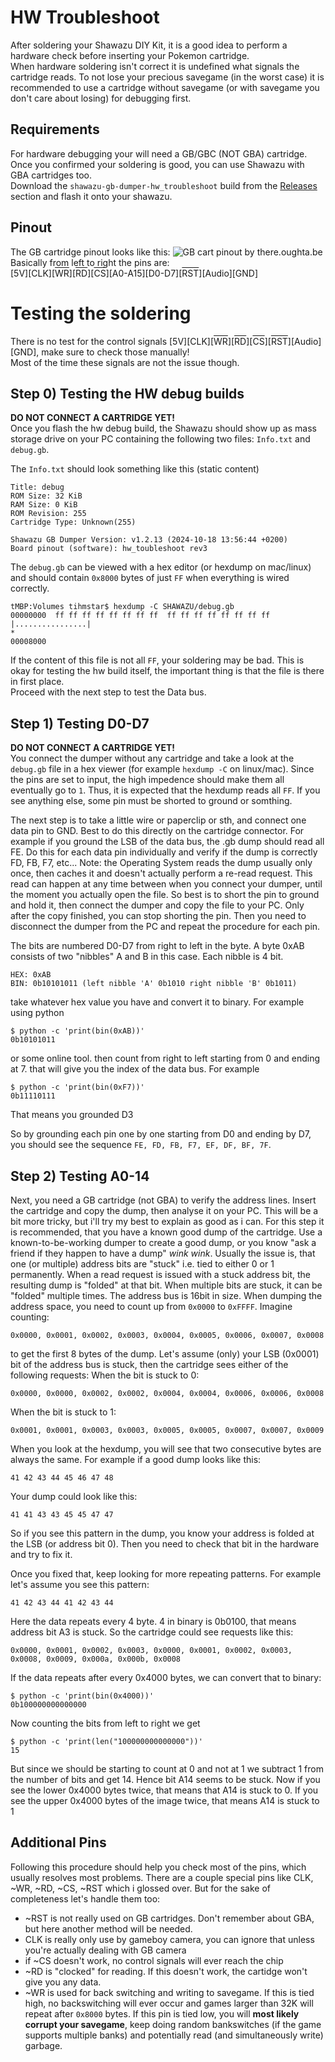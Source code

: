 # HW Troubleshoot
After soldering your Shawazu DIY Kit, it is a good idea to perform a hardware check before inserting your Pokemon cartridge.  
When hardware soldering isn't correct it is undefined what signals the cartridge reads. To not lose your precious savegame (in the worst case) it is recommended to use a cartridge without savegame (or with savegame you don't care about losing) for debugging first.

## Requirements
For hardware debugging your will need a GB/GBC (NOT GBA) cartridge. Once you confirmed your soldering is good, you can use Shawazu with GBA cartridges too.  
Download the `shawazu-gb-dumper-hw_troubleshoot` build from the [Releases](https://github.com/tihmstar/shawazu-gb-dumper/releases) section and flash it onto your shawazu.

## Pinout
The GB cartridge pinout looks like this: ![GB cart pinout by there.oughta.be](https://there.oughta.be/assets/images/2021-12-16/pinout.jpg)
Basically from left to right the pins are:  
[5V][CLK][<span style="text-decoration:overline">WR</span>][<span style="text-decoration:overline">RD</span>][<span style="text-decoration:overline">CS</span>][A0-A15][D0-D7][<span style="text-decoration:overline">RST</span>][Audio][GND]



# Testing the soldering
There is no test for the control signals [5V][CLK][<span style="text-decoration:overline">WR</span>][<span style="text-decoration:overline">RD</span>][<span style="text-decoration:overline">CS</span>][<span style="text-decoration:overline">RST</span>][Audio][GND], make sure to check those manually!  
Most of the time these signals are not the issue though.

## Step 0) Testing the HW debug builds
**DO NOT CONNECT A CARTRIDGE YET!**  
Once you flash the hw debug build, the Shawazu should show up as mass storage drive on your PC containing the following two files:
`Info.txt` and `debug.gb`.

The `Info.txt` should look something like this (static content)
```
Title: debug
ROM Size: 32 KiB
RAM Size: 0 KiB
ROM Revision: 255
Cartridge Type: Unknown(255)

Shawazu GB Dumper Version: v1.2.13 (2024-10-18 13:56:44 +0200)
Board pinout (software): hw_toubleshoot rev3
```

The `debug.gb` can be viewed with a hex editor (or hexdump on mac/linux) and should contain `0x8000` bytes of just `FF` when everything is wired correctly.
```
tMBP:Volumes tihmstar$ hexdump -C SHAWAZU/debug.gb 
00000000  ff ff ff ff ff ff ff ff  ff ff ff ff ff ff ff ff  |................|
*
00008000
```
If the content of this file is not all `FF`, your soldering may be bad. This is okay for testing the hw build itself, the important thing is that the file is there in first place.  
Proceed with the next step to test the Data bus.

## Step 1) Testing D0-D7
**DO NOT CONNECT A CARTRIDGE YET!**  
You connect the dumper without any cartridge and take a look at the `debug.gb` file in a hex viewer (for example `hexdump -C` on linux/mac). Since the pins are set to input, the high impedence should make them all eventually go to `1`. Thus, it is expected that the hexdump reads all `FF`.
If you see anything else, some pin must be shorted to ground or somthing.

The next step is to take a little wire or paperclip or sth, and connect one data pin to GND. Best to do this directly on the cartridge connector. For example if you ground the LSB of the data bus, the .gb dump should read all FE.
Do this for each data pin individually and verify if the dump is correctly FD, FB, F7, etc...
Note: the Operating System reads the dump usually only once, then caches it and doesn't actually perform a re-read request. This read can happen at any time between when you connect your dumper, until the moment you actually open the file. So best is to short the pin to ground and hold it, then connect the dumper and copy the file to your PC. Only after the copy finished, you can stop shorting the pin. Then you need to disconnect the dumper from the PC and repeat the procedure for each pin.


The bits are numbered D0-D7 from right to left in the byte.
A byte 0xAB consists of two "nibbles" A and B in this case.
Each nibble is 4 bit.
```
HEX: 0xAB
BIN: 0b10101011 (left nibble 'A' 0b1010 right nibble 'B' 0b1011)
```
take whatever hex value you have and convert it to binary. 
For example using python
```
$ python -c 'print(bin(0xAB))'
0b10101011
```
or some online tool.
then count from right to left starting from 0 and ending at 7. that will give you the index of the data bus.
For example
```
$ python -c 'print(bin(0xF7))'
0b11110111
```
That means you grounded D3

So by grounding each pin one by one starting from D0 and ending by D7, you should see the sequence `FE, FD, FB, F7, EF, DF, BF, 7F`.

## Step 2) Testing A0-14

Next, you need a GB cartridge (not GBA) to verify the address lines.
Insert the cartridge and copy the dump, then analyse it on your PC. This will be a bit more tricky, but i'll try my best to explain as good as i can.
For this step it is recommended, that you have a known good dump of the cartridge. Use a known-to-be-working dumper to create a good dump, or you know "ask a friend if they happen to have a dump" _wink wink_.
Usually the issue is, that one (or multiple) address bits are "stuck" i.e. tied to either 0 or 1 permanently.
When a read request is issued with a stuck address bit, the resulting dump is "folded" at that bit. When multiple bits are stuck, it can be "folded" multiple times.
The address bus is 16bit in size. When dumping the address space, you need to count up from `0x0000` to `0xFFFF`.
Imagine counting:
```
0x0000, 0x0001, 0x0002, 0x0003, 0x0004, 0x0005, 0x0006, 0x0007, 0x0008 
```
to get the first 8 bytes of the dump.
Let's assume (only) your LSB (0x0001) bit of the address bus is stuck, then the cartridge sees either of the following requests:
When the bit is stuck to 0:
```
0x0000, 0x0000, 0x0002, 0x0002, 0x0004, 0x0004, 0x0006, 0x0006, 0x0008 
```
When the bit is stuck to 1:
```
0x0001, 0x0001, 0x0003, 0x0003, 0x0005, 0x0005, 0x0007, 0x0007, 0x0009 
```
When you look at the hexdump, you will see that two consecutive bytes are always the same. For example if a good dump looks like this:
```
41 42 43 44 45 46 47 48
```
Your dump could look like this:
```
41 41 43 43 45 45 47 47
```
So if you see this pattern in the dump, you know your address is folded at the LSB (or address bit 0). Then you need to check that bit in the hardware and try to fix it.

Once you fixed that, keep looking for more repeating patterns.
For example let's assume you see this pattern:
```
41 42 43 44 41 42 43 44
```
Here the data repeats every 4 byte. 4 in binary is 0b0100, that means address bit A3 is stuck.
So the cartridge could see requests like this:
```
0x0000, 0x0001, 0x0002, 0x0003, 0x0000, 0x0001, 0x0002, 0x0003, 0x0008, 0x0009, 0x000a, 0x000b, 0x0008
```



If the data repeats after every 0x4000 bytes, we can convert that to binary:
```
$ python -c 'print(bin(0x4000))'
0b100000000000000
```
Now counting the bits from left to right we get 
```
$ python -c 'print(len("100000000000000"))'
15
```
But since we should be starting to count at 0 and not at 1 we subtract 1 from the number of bits and get 14. Hence bit A14 seems to be stuck.
Now if you see the lower 0x4000 bytes twice, that means that A14 is stuck to 0. If you see the upper 0x4000 bytes of the image twice, that means A14 is stuck to 1

## Additional Pins
Following this procedure should help you check most of the pins, which usually resolves most problems.
There are a couple special pins like CLK, ~WR, ~RD, ~CS, ~RST which i glossed over.
But for the sake of completeness let's handle them too:

- ~RST is not really used on GB cartridges. Don't remember about GBA, but here another method will be needed.
- CLK is really only use by gameboy camera, you can ignore that unless you're actually dealing with GB camera
- if ~CS doesn't work, no control signals will ever reach the chip
- ~RD is "clocked" for reading. If this doesn't work, the cartidge won't give you any data.
- ~WR is used for back switching and writing to savegame. If this is tied high, no backswitching will ever occur and games larger than 32K will repeat after `0x8000` bytes. If this pin is tied low, you will **most likely corrupt your savegame**, keep doing random bankswitches (if the game supports multiple banks) and potentially read (and simultaneously write) garbage.
